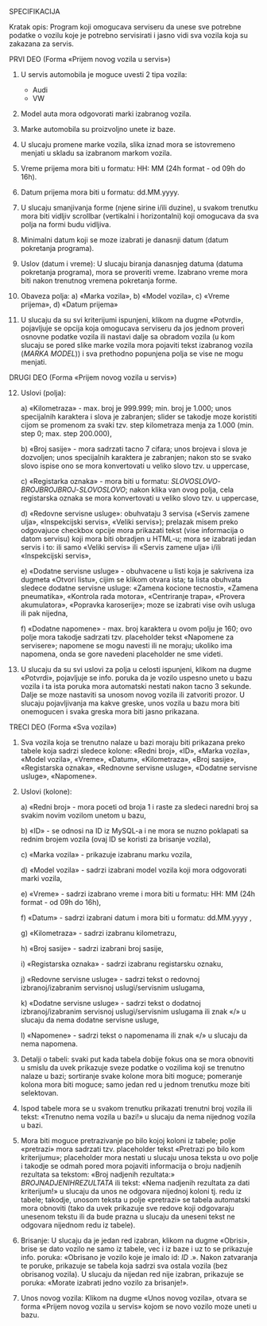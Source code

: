 SPECIFIKACIJA

Kratak opis:
	Program koji omogucava serviseru da unese sve potrebne podatke o vozilu koje 	je potrebno servisirati i jasno vidi sva vozila koja su zakazana za servis.


PRVI DEO (Forma «Prijem novog vozila u servis»)

1. U servis automobila je moguce uvesti 2 tipa vozila: 
	- Audi
	- VW

2. Model auta mora odgovorati marki izabranog vozila.

3. Marke automobila su proizvoljno unete iz baze.

4. U slucaju promene marke vozila, slika iznad mora se istovremeno menjati u skladu sa izabranom markom vozila.

5. Vreme prijema mora biti u formatu: HH: MM (24h format - od 09h do 16h).

6. Datum prijema mora biti u formatu: dd.MM.yyyy.

7. U slucaju smanjivanja forme (njene sirine i/ili duzine), u svakom trenutku mora biti vidljiv scrollbar (vertikalni i horizontalni) koji omogucava da sva polja na formi budu vidljiva.

8. Minimalni datum koji se moze izabrati je danasnji datum (datum pokretanja programa).

9. Uslov (datum i vreme): U slucaju biranja danasnjeg datuma (datuma pokretanja programa), mora se proveriti vreme. Izabrano vreme mora biti nakon trenutnog vremena pokretanja forme.

10. Obaveza polja: 
	a) «Marka vozila», 
	b) «Model vozila»,
	c) «Vreme prijema»,
	d) «Datum prijema»

11. U slucaju da su svi kriterijumi ispunjeni, klikom na dugme «Potvrdi», pojavljuje se opcija koja omogucava serviseru da jos jednom proveri osnovne podatke vozila ili nastavi dalje sa obradom vozila (u kom slucaju se pored slike marke vozila mora pojaviti tekst izabranog vozila ($MARKA$ $MODEL$)) i sva prethodno popunjena polja se vise ne mogu menjati.


DRUGI DEO (Forma «Prijem novog vozila u servis»)


12. Uslovi (polja):
	
 	a) «Kilometraza» - max. broj je 999.999; min. broj je 1.000; unos specijalnih 	karaktera i slova je zabranjen; 	slider se takodje moze koristiti cijom se promenom za svaki tzv. step kilometraza menja za 1.000 (min. step 0; 	    	    max. step 200.000),
	
   	b) «Broj sasije» - mora sadrzati tacno 7 cifara; unos brojeva i slova je dozvoljen; 	unos specijalnih karaktera 	   je zabranjen; nakon sto se svako slovo ispise ono se mora konvertovati u veliko slovo tzv. u uppercase,
	
	c) «Registarka oznaka» - mora biti u formatu:
	$SLOVOSLOVO$-$BROJBROJBROJ$-$SLOVOSLOVO$; nakon klika van ovog 	polja, cela registarska oznaka se mora konvertovati 	    u veliko slovo tzv. u uppercase,
	
 	d) «Redovne servisne usluge»: obuhvataju 3 servisa («Servis zamene ulja», 	«Inspekcijski servis», «Veliki 		servis»); prelazak misem preko odgovajuce 	checkbox opcije mora prikazati tekst (vise informacija o datom 		servisu) koji mora 	biti obradjen u HTML-u; mora se izabrati jedan servis i to: ili samo «Veliki 	servis» ili 	    «Servis zamene ulja» i/ili «Inspekcijski servis»,
	
 	e) «Dodatne servisne usluge» - obuhvacene u listi koja je sakrivena iza dugmeta 	«Otvori listu», cijim se 	klikom otvara ista; ta lista obuhvata sledece dodatne 	servisne usluge: «Zamena kocione tecnosti», «Zamena 	           pneumatika», «Kontrola 	rada 	motora», «Centriranje trapa», «Provera akumulatora», «Popravka 	karoserije»; moze 	se izabrati vise ovih usluga ili pak nijedna,
	
 	f) «Dodatne napomene» - max. broj karaktera u ovom polju je 160; ovo polje 	mora 	takodje sadrzati tzv. 		placeholder tekst «Napomene za servisere»; 	napomene se mogu navesti ili ne moraju; ukoliko ima napomena, onda 	   se gore navedeni placeholder ne sme videti.

13. U slucaju da su svi uslovi za polja u celosti ispunjeni, klikom na dugme «Potvrdi», pojavljuje se info. poruka da je vozilo uspesno uneto u bazu vozila i ta ista poruka mora automatski nestati nakon tacno 3 sekunde. Dalje se moze nastaviti sa unosom novog vozila ili zatvoriti prozor. U slucaju pojavljivanja ma kakve greske, unos vozila u bazu mora biti onemogucen i svaka greska mora biti jasno prikazana.

TRECI DEO (Forma «Sva vozila»)

1. Sva vozila koja se trenutno nalaze u bazi moraju biti prikazana preko tabele koja sadrzi sledece kolone: «Redni broj», «ID», «Marka vozila», «Model vozila», «Vreme», «Datum», «Kilometraza», «Broj sasije», «Registarska oznaka», «Rednovne servisne usluge», «Dodatne servisne usluge», «Napomene».

2. Uslovi (kolone):

	a) «Redni broj» - mora poceti od broja 1 i raste za sledeci naredni broj sa svakim 	novim vozilom unetom u bazu,
	
	b) «ID» - se odnosi na ID iz MySQL-a i ne mora se nuzno poklapati sa rednim 	brojem vozila (ovaj ID se koristi za brisanje vozila),
	
	c) «Marka vozila» - prikazuje izabranu marku vozila,
	
	d) «Model vozila» - sadrzi izabrani model vozila koji mora odgovorati marki 	vozila,
	
	e) «Vreme» - sadrzi izabrano vreme i mora biti u formatu: HH: MM (24h format - 	od 09h do 16h),
	
	f) «Datum» - sadrzi izabrani datum i mora biti u formatu: dd.MM.yyyy ,
	
	g) «Kilometraza» - sadrzi izabranu kilometrazu,
	
	h) «Broj sasije» - sadrzi izabrani broj sasije,
	
	i) «Registarska oznaka» - sadrzi izabranu registarsku oznaku,
	
	j) «Redovne servisne usluge» - sadrzi tekst o redovnoj izbranoj/izabranim 	servisnoj uslugi/servisnim uslugama,
	
	k) «Dodatne servisne usluge» - sadrzi tekst o dodatnoj izbranoj/izabranim 	servisnoj uslugi/servisnim uslugama ili znak «/» u slucaju da nema dodatne 	servisne usluge,
	
	l) «Napomene» - sadrzi tekst o napomenama ili znak «/» u slucaju da nema 	napomena.

3. Detalji o tabeli: svaki put kada tabela dobije fokus ona se mora obnoviti u smislu da uvek prikazuje sveze podatke o vozilima koji se trenutno nalaze u bazi; sortiranje svake kolone mora biti moguce; pomeranje kolona mora biti moguce; samo jedan red u jednom trenutku moze biti selektovan.

4. Ispod tabele mora se u svakom trenutku prikazati trenutni broj vozila ili tekst: «Trenutno nema vozila u bazi!» u slucaju da nema nijednog vozila u bazi.

5. Mora biti moguce pretrazivanje po bilo kojoj koloni iz tabele; polje «pretrazi» mora sadrzati tzv. placeholder tekst «Pretrazi po bilo kom kriterijumu»; placeholder mora nestati u slucaju unosa teksta u ovo polje i takodje se odmah pored mora pojaviti informacija o broju nadjenih rezultata sa tekstom: «Broj nadjenih rezultata:» $BROJNADJENIHREZULTATA$ ili tekst: «Nema nadjenih rezultata za dati kriterijum!» u slucaju da unos ne odgovara nijednoj koloni tj. redu iz tabele; takodje, unosom teksta u polje «pretrazi» se tabela automatski mora obnoviti (tako da uvek prikazuje sve redove koji odgovaraju unesenom tekstu ili da bude prazna u slucaju da uneseni tekst ne odgovara nijednom redu iz tabele).

6) Brisanje: U slucaju da je jedan red izabran, klikom na dugme «Obrisi», brise se dato vozilo ne samo iz tabele, vec i iz baze i uz to se prikazuje info. poruka: «Obrisano je vozilo koje je imalo id: $ID$ .». Nakon zatvaranja te poruke, prikazuje se tabela koja sadrzi sva ostala vozila (bez obrisanog vozila). U slucaju da nijedan red nije izabran, prikazuje se poruka: «Morate izabrati jedno vozilo za brisanje!».

7) Unos novog vozila: Klikom na dugme «Unos novog vozila», otvara se forma «Prijem novog vozila u servis» kojom se novo vozilo moze uneti u bazu.

